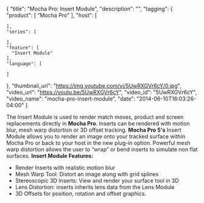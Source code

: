 {
  "title": "Mocha Pro: Insert Module",
  "description": "",
  "tagging": {
    "product": [
      "Mocha Pro"
    ],
    "host": [

    ],
    "series": [

    ],
    "feature": [
      "Insert Module"
    ],
    "language": [

    ]
  },
  "thumbnail_url": "https://img.youtube.com/vi/5UwRXGVr6cY/0.jpg",
  "video_url": "https://youtu.be/5UwRXGVr6cY",
  "video_id": "5UwRXGVr6cY",
  "video_name": "mocha-pro-insert-module",
  "date": "2014-06-10T16:03:26-04:00"
}

The Insert Module is used to render match moves, product and screen
replacements directly in **Mocha Pro**. Inserts can be rendered with motion
blur, mesh warp distortion or 3D offset tracking. **Mocha Pro 5's** Insert
Module allows you to render an image onto your tracked surface within Mocha
Pro or back to your host in the new plug-in option. Powerful mesh warp
distortion allows the user to “wrap” or bend inserts to simulate non flat
surfaces. **Insert Module Features:**

  * Render Inserts with realistic motion blur
  * Mesh Warp Tool: Distort an image along with grid splines
  * Stereoscopic 3D Inserts: View and render your surface tool in 3D
  * Lens Distortion: inserts inherits lens data from the Lens Module
  * 3D Offsets for position, rotation and offset graphics.


